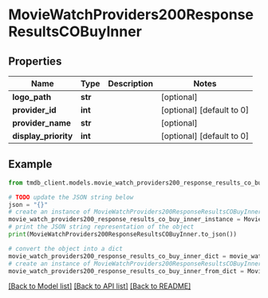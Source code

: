 # MovieWatchProviders200ResponseResultsCOBuyInner


## Properties

Name | Type | Description | Notes
------------ | ------------- | ------------- | -------------
**logo_path** | **str** |  | [optional] 
**provider_id** | **int** |  | [optional] [default to 0]
**provider_name** | **str** |  | [optional] 
**display_priority** | **int** |  | [optional] [default to 0]

## Example

```python
from tmdb_client.models.movie_watch_providers200_response_results_co_buy_inner import MovieWatchProviders200ResponseResultsCOBuyInner

# TODO update the JSON string below
json = "{}"
# create an instance of MovieWatchProviders200ResponseResultsCOBuyInner from a JSON string
movie_watch_providers200_response_results_co_buy_inner_instance = MovieWatchProviders200ResponseResultsCOBuyInner.from_json(json)
# print the JSON string representation of the object
print(MovieWatchProviders200ResponseResultsCOBuyInner.to_json())

# convert the object into a dict
movie_watch_providers200_response_results_co_buy_inner_dict = movie_watch_providers200_response_results_co_buy_inner_instance.to_dict()
# create an instance of MovieWatchProviders200ResponseResultsCOBuyInner from a dict
movie_watch_providers200_response_results_co_buy_inner_from_dict = MovieWatchProviders200ResponseResultsCOBuyInner.from_dict(movie_watch_providers200_response_results_co_buy_inner_dict)
```
[[Back to Model list]](../README.md#documentation-for-models) [[Back to API list]](../README.md#documentation-for-api-endpoints) [[Back to README]](../README.md)


